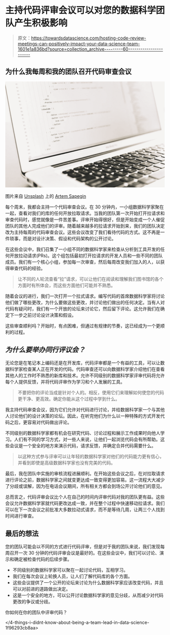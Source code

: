 # 主持代码评审会议可以对您的数据科学团队产生积极影响

> 原文：<https://towardsdatascience.com/hosting-code-review-meetings-can-positively-impact-your-data-science-team-1601e1a836bd?source=collection_archive---------60----------------------->

## 为什么我每周和我的团队召开代码审查会议

![](img/ed4bad4813e81b4fe0e6b6a2c26fa021.png)

图片来自 [Unsplash](https://unsplash.com/) 上的 [Artem Sapegin](https://unsplash.com/@sapegin)

每个周末，我都会主持一个代码审查会议。在 30 分钟内，一小组数据科学家聚在一起，查看对我们的库的任何开放拉取请求。当我的团队第一次开始打开拉请求和审查代码时，感觉就像是一件苦差事。评审开始得很好，但是开始变成一个人催促团队的其他人完成他们的评审。随着越来越多的拉请求开始到来，我们的团队决定改为主持每周的代码审查会议。这些会议改变了我们看待代码的方式。这不再是一件琐事，而是对设计决策、假设和代码架构的公开讨论。

在这些会议中，我们召集了一小组不同的数据科学家来检查从分析到工具开发的任何开放拉动请求(PRs)。这个组包括最初打开拉请求的开发人员和一些不同的团队成员。我们有一个核心小组，参加每一次审查，然后每周改变我们加入的人，以获得审查代码的经验。

> 让不同的人轮流查看“拉”请求，可以让他们在阅读和理解我们图书馆的各个方面时有所体会，而这些方面他们可能并不熟悉。

随着会议的进行，我们一次打开一个拉式请求。编写代码的首席数据科学家将讨论他们做了哪些更改，为什么要做这些更改，并讨论他们做出的任何决定。当有人对代码有疑问时，我们有一个开放的论坛来讨论它，然后留下评论。这允许我们在确定下一步之前讨论设计决策和假设。

这些审查顺利吗？开始时，有点困难，但通过有规律的节奏，这已经成为一个更顺利的过程。

## ***为什么要举办同行评议会？***

无论您是在笔记本上编码还是在开发库，代码评审都是一个有益的工具，可以让数据科学家检查某人正在开发的代码。代码审查还可以向数据科学家介绍他们在查看其他人的工作时不熟悉的新库和技术。允许不同级别的数据科学家评审代码将允许每个人提供反馈，并将代码评审作为学习和个人发展的工具。

> 不要把你的评论当成是针对个人的。相反，使用它们来理解如何使您的代码更干净、更高效。确定你能从这个过程中学到什么。

我主持代码审查会议，因为它们允许对代码进行讨论，并给数据科学家一个与其他人讨论他们的设计决策的论坛。因此，在听完他们为什么以一种特殊的方式开发代码之后，更容易对代码做出评论。

不同级别的数据科学家都有机会在研究代码、讨论过程和展示工作成果时向他人学习。人们有不同的学习方式，对一些人来说，让他们一起浏览代码会有所帮助。这些会议是一个安全的地方来演示代码，请求反馈，并确定合并代码需要什么。

> 以这种方式参与评审可以让年轻的数据科学家对他们的代码能力更有信心，并看到即使是高级数据科学家也没有完美的代码。

最后，我在团队中实施的审核流程进展顺利。在开始这些会议之后，在对拉取请求进行评论之前，数据科学家之间就变更达成一致变得更加容易。这一流程大大减少了分歧或误解，因为在电话会议期间，所有相关方都会到场公开讨论他们的意见。

总而言之，代码评审会议比个人在自己的时间内评审代码对我的团队更有益。这些会议允许数据科学家就代码更改达成一致，并在整个过程中快速移动拉请求。我们可以在下一次会议之前批准大多数拉动式请求，而不是等待几周，让两三个人找到时间进行审查。

## 最后的想法

您的团队可能会以不同的方式进行代码评审，但是对于我的团队来说，我们发现每周召开一次 30 分钟的代码评审会议是最好的。在这些会议中，我们可以讨论、演示和确定被检查代码的后续步骤。

*   不同级别的数据科学家可以聚在一起讨论代码，互相学习。
*   我们在每次会议上轮换人员，让人们了解代码库的各个方面。
*   这些会议提供了一个公开的论坛来讨论为什么数据科学家应该改变代码，并且可以对前进的道路做出决定。
*   这是一个安全的地方，可以公开讨论数据科学家的意见分歧，从而减少对代码更改的争议或分歧。

你如何在你的团队中评审代码？

</the-lazy-mindset-of-effective-data-scientists-how-automation-can-help-fbb48a9c9212>  </why-you-need-a-data-science-mentor-in-2021-f2ca7372c7a7>  </4-things-i-didnt-know-about-being-a-team-lead-in-data-science-1f96293cb8aa> 
